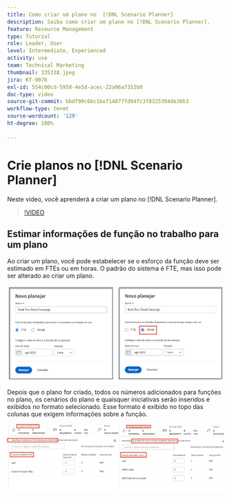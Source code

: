 ```yaml
---
title: Como criar um plano no  [!DNL Scenario Planner]
description: Saiba como criar um plano no [!DNL Scenario Planner].
feature: Resource Management
type: Tutorial
role: Leader, User
level: Intermediate, Experienced
activity: use
team: Technical Marketing
thumbnail: 335318.jpeg
jira: KT-9076
exl-id: 554c00cd-5958-4e5d-acec-22a96a7353b0
doc-type: video
source-git-commit: bbdf99c6bc1be714077fd94fc3f8325394de36b3
workflow-type: tm+mt
source-wordcount: '129'
ht-degree: 100%

---
```


# Crie planos no [!DNL Scenario Planner]

Neste vídeo, você aprenderá a criar um plano no [!DNL Scenario Planner].

>[!VIDEO](https://video.tv.adobe.com/v/3413823/?quality=12&learn=on&enablevpops=1&captions=por_br)

## Estimar informações de função no trabalho para um plano

Ao criar um plano, você pode estabelecer se o esforço da função deve ser estimado em FTEs ou em horas. O padrão do sistema é FTE, mas isso pode ser alterado ao criar um plano.

![Selecione [!UICONTROL FTE] ou [!UICONTROL Horas] na janela [!UICONTROL Novo plano] ](assets/scenario-planner-1.png)

Depois que o plano for criado, todos os números adicionados para funções no plano, os cenários do plano e quaisquer iniciativas serão inseridos e exibidos no formato selecionado. Esse formato é exibido no topo das colunas que exigem informações sobre a função.

![Exibir informações em [!UICONTROL FTE] ou [!UICONTROL Horas] no [!DNL Scenario Planner]](assets/scenario-planner-2.png)
